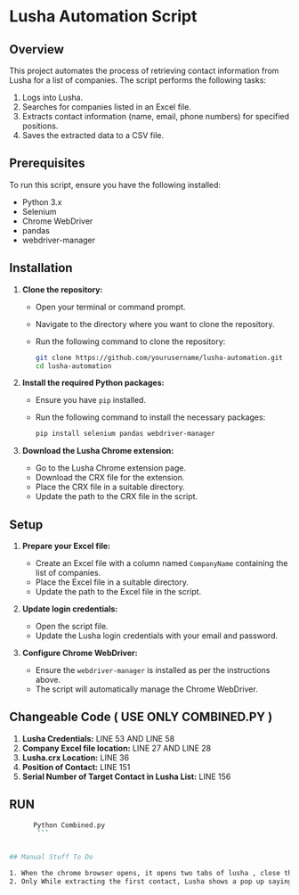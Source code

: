 # Lusha Automation Script

## Overview

This project automates the process of retrieving contact information from Lusha for a list of companies. The script performs the following tasks:

1. Logs into Lusha.
2. Searches for companies listed in an Excel file.
3. Extracts contact information (name, email, phone numbers) for specified positions.
4. Saves the extracted data to a CSV file.

## Prerequisites

To run this script, ensure you have the following installed:

- Python 3.x
- Selenium
- Chrome WebDriver
- pandas
- webdriver-manager

## Installation

1. **Clone the repository:**

    - Open your terminal or command prompt.
    - Navigate to the directory where you want to clone the repository.
    - Run the following command to clone the repository:

        ```sh
        git clone https://github.com/yourusername/lusha-automation.git
        cd lusha-automation
        ```

2. **Install the required Python packages:**

    - Ensure you have `pip` installed.
    - Run the following command to install the necessary packages:

        ```sh
        pip install selenium pandas webdriver-manager
        ```

3. **Download the Lusha Chrome extension:**

    - Go to the Lusha Chrome extension page.
    - Download the CRX file for the extension.
    - Place the CRX file in a suitable directory.
    - Update the path to the CRX file in the script.

## Setup

1. **Prepare your Excel file:**

    - Create an Excel file with a column named `CompanyName` containing the list of companies.
    - Place the Excel file in a suitable directory.
    - Update the path to the Excel file in the script.

2. **Update login credentials:**

    - Open the script file.
    - Update the Lusha login credentials with your email and password.

3. **Configure Chrome WebDriver:**

    - Ensure the `webdriver-manager` is installed as per the instructions above.
    - The script will automatically manage the Chrome WebDriver.
  

## Changeable Code  ( USE ONLY COMBINED.PY ) 

1. **Lusha Credentials:**  LINE 53 AND LINE 58
2. **Company Excel file location:**  LINE 27 AND LINE 28
3. **Lusha.crx Location:** LINE 36
4. **Position of Contact:** LINE 151
5. **Serial Number of Target Contact in Lusha List:** LINE 156


## RUN 

 ```sh
       Python Combined.py
        ```


## Manual Stuff To Do 

1. When the chrome browser opens, it opens two tabs of lusha , close the righter tab immediately
2. Only While extracting the first contact, Lusha shows a pop up saying "Lusha is available everywhere" , just close it
   

   

